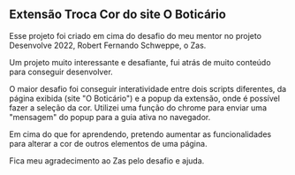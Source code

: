 ## Extensão Troca Cor do site O Boticário

Esse projeto foi criado em cima do desafio do meu mentor no projeto Desenvolve 2022, Robert Fernando Schweppe, o Zas.

Um projeto muito interessante e desafiante, fui atrás de muito conteúdo para conseguir desenvolver.

O maior desafio foi conseguir interatividade entre dois scripts diferentes, da página exibida (site "O Boticário") e a popup da extensão, onde é possível fazer a seleção da cor. Utilizei uma função do chrome para enviar uma "mensagem" do popup para a guia ativa no navegador.

Em cima do que for aprendendo, pretendo aumentar as funcionalidades para alterar a cor de outros elementos de uma página.

Fica meu agradecimento ao Zas pelo desafio e ajuda.